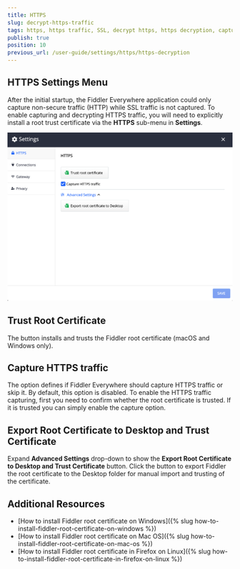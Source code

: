 ```yaml
---
title: HTTPS
slug: decrypt-https-traffic
tags: https, https traffic, SSL, decrypt https, https decryption, capturing HTTPS, trust certificate
publish: true
position: 10
previous_url: /user-guide/settings/https/https-decryption
---
```


## HTTPS Settings Menu

After the initial startup, the Fiddler Everywhere application could only capture non-secure traffic (HTTP) while SSL traffic is not captured. To enable capturing and decrypting HTTPS traffic, you will need to explicitly install a root trust certificate via the __HTTPS__ sub-menu in __Settings__.

![default https settings](../../images/settings/settings-https.png)

## Trust Root Certificate

The button installs and trusts the Fiddler root certificate (macOS and Windows only).

## Capture HTTPS traffic

The option defines if Fiddler Everywhere should capture HTTPS traffic or skip it. By default, this option is disabled. To enable the HTTPS traffic capturing, first you need to confirm whether the root certificate is trusted. If it is trusted you can simply enable the capture option.

## Export Root Certificate to Desktop and Trust Certificate

Expand __Advanced Settings__ drop-down to show the __Export Root Certificate to Desktop and Trust Certificate__ button. Click the button to export Fiddler the root certificate to the Desktop folder for manual import and trusting of the certificate.

## Additional Resources

* [How to install Fiddler root certificate on Windows]({% slug how-to-install-fiddler-root-certificate-on-windows %})
* [How to install Fiddler root certificate on Mac OS]({% slug how-to-install-fiddler-root-certificate-on-mac-os %})
* [How to install Fiddler root certificate in Firefox on Linux]({% slug how-to-install-fiddler-root-certificate-in-firefox-on-linux %})
